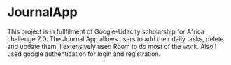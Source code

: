 # JournalApp

This project is in fullfilment of Google-Udacity scholarship for Africa challenge 2.0. The Journal App allows users to add their 
daily tasks, delete and update them. I extensively used Room to do most of the work. Also I used google authentication for 
login and registration.
